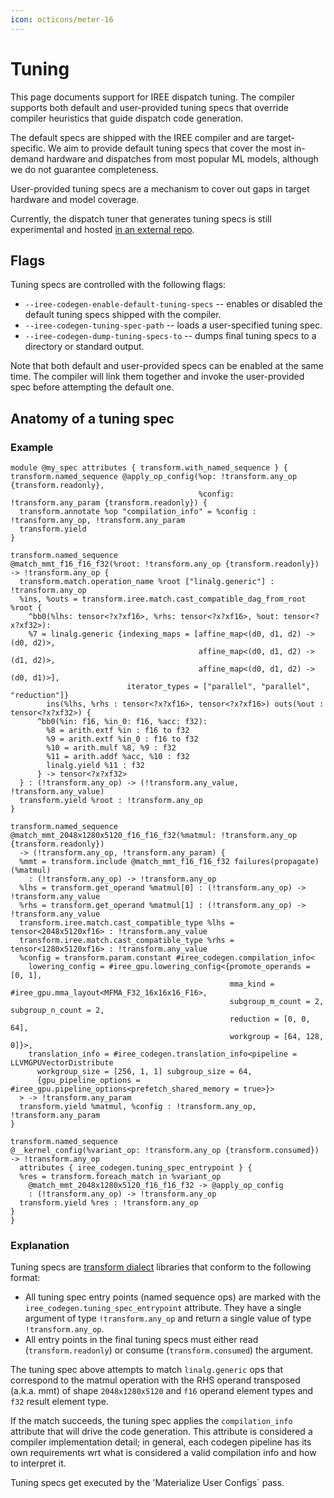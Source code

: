 ```yaml
---
icon: octicons/meter-16
---
```


# Tuning

This page documents support for IREE dispatch tuning. The compiler supports
both default and user-provided tuning specs that override compiler heuristics
that guide dispatch code generation.

The default specs are shipped with the IREE compiler and are target-specific.
We aim to provide default tuning specs that cover the most in-demand hardware
and dispatches from most popular ML models, although we do not guarantee
completeness.

User-provided tuning specs are a mechanism to cover out gaps in target hardware
and model coverage.

Currently, the dispatch tuner that generates tuning specs is still experimental
and hosted
[in an external repo](https://github.com/nod-ai/shark-ai/tree/main/tuner).

## Flags

Tuning specs are controlled with the following flags:

* `--iree-codegen-enable-default-tuning-specs` -- enables or disabled the
  default tuning specs shipped with the compiler.
* `--iree-codegen-tuning-spec-path` -- loads a user-specified tuning spec.
* `--iree-codegen-dump-tuning-specs-to` -- dumps final tuning specs to a
  directory or standard output.

Note that both default and user-provided specs can be enabled at the same time.
The compiler will link them together and invoke the user-provided spec before
attempting the default one.

## Anatomy of a tuning spec

### Example

```mlir
module @my_spec attributes { transform.with_named_sequence } {
transform.named_sequence @apply_op_config(%op: !transform.any_op {transform.readonly},
                                          %config: !transform.any_param {transform.readonly}) {
  transform.annotate %op "compilation_info" = %config : !transform.any_op, !transform.any_param
  transform.yield
}

transform.named_sequence
@match_mmt_f16_f16_f32(%root: !transform.any_op {transform.readonly}) -> !transform.any_op {
  transform.match.operation_name %root ["linalg.generic"] : !transform.any_op
  %ins, %outs = transform.iree.match.cast_compatible_dag_from_root %root {
    ^bb0(%lhs: tensor<?x?xf16>, %rhs: tensor<?x?xf16>, %out: tensor<?x?xf32>):
    %7 = linalg.generic {indexing_maps = [affine_map<(d0, d1, d2) -> (d0, d2)>,
                                          affine_map<(d0, d1, d2) -> (d1, d2)>,
                                          affine_map<(d0, d1, d2) -> (d0, d1)>],
                          iterator_types = ["parallel", "parallel", "reduction"]}
        ins(%lhs, %rhs : tensor<?x?xf16>, tensor<?x?xf16>) outs(%out : tensor<?x?xf32>) {
      ^bb0(%in: f16, %in_0: f16, %acc: f32):
        %8 = arith.extf %in : f16 to f32
        %9 = arith.extf %in_0 : f16 to f32
        %10 = arith.mulf %8, %9 : f32
        %11 = arith.addf %acc, %10 : f32
        linalg.yield %11 : f32
      } -> tensor<?x?xf32>
  } : (!transform.any_op) -> (!transform.any_value, !transform.any_value)
  transform.yield %root : !transform.any_op
}

transform.named_sequence
@match_mmt_2048x1280x5120_f16_f16_f32(%matmul: !transform.any_op {transform.readonly})
  -> (!transform.any_op, !transform.any_param) {
  %mmt = transform.include @match_mmt_f16_f16_f32 failures(propagate) (%matmul)
    : (!transform.any_op) -> !transform.any_op
  %lhs = transform.get_operand %matmul[0] : (!transform.any_op) -> !transform.any_value
  %rhs = transform.get_operand %matmul[1] : (!transform.any_op) -> !transform.any_value
  transform.iree.match.cast_compatible_type %lhs = tensor<2048x5120xf16> : !transform.any_value
  transform.iree.match.cast_compatible_type %rhs = tensor<1280x5120xf16> : !transform.any_value
  %config = transform.param.constant #iree_codegen.compilation_info<
    lowering_config = #iree_gpu.lowering_config<{promote_operands = [0, 1],
                                                 mma_kind = #iree_gpu.mma_layout<MFMA_F32_16x16x16_F16>,
                                                 subgroup_m_count = 2, subgroup_n_count = 2,
                                                 reduction = [0, 0, 64],
                                                 workgroup = [64, 128, 0]}>,
    translation_info = #iree_codegen.translation_info<pipeline = LLVMGPUVectorDistribute
      workgroup_size = [256, 1, 1] subgroup_size = 64,
      {gpu_pipeline_options = #iree_gpu.pipeline_options<prefetch_shared_memory = true>}>
  > -> !transform.any_param
  transform.yield %matmul, %config : !transform.any_op, !transform.any_param
}

transform.named_sequence
@__kernel_config(%variant_op: !transform.any_op {transform.consumed}) -> !transform.any_op
  attributes { iree_codegen.tuning_spec_entrypoint } {
  %res = transform.foreach_match in %variant_op
    @match_mmt_2048x1280x5120_f16_f16_f32 -> @apply_op_config
    : (!transform.any_op) -> !transform.any_op
  transform.yield %res : !transform.any_op
}
}
```

### Explanation

Tuning specs are
[transform dialect](https://mlir.llvm.org/docs/Dialects/Transform/) libraries
that conform to the following format:

* All tuning spec entry points (named sequence ops) are marked with the
  `iree_codegen.tuning_spec_entrypoint` attribute. They have a single argument
  of type `!transform.any_op` and return a single value of type
  `!transform.any_op`.
* All entry points in the final tuning specs must either read
  (`transform.readonly`) or consume (`transform.consumed`) the argument.

The tuning spec above attempts to match `linalg.generic` ops that correspond to the
matmul operation with the RHS operand transposed (a.k.a. mmt) of shape
`2048x1280x5120` and `f16` operand element types and `f32` result element type.

If the match succeeds, the tuning spec applies the `compilation_info` attribute
that will drive the code generation. This attribute is considered a compiler
implementation detail; in general, each codegen pipeline has its own
requirements wrt what is considered a valid compilation info and how to
interpret it.

Tuning specs get executed by the 'Materialize User Configs` pass.
